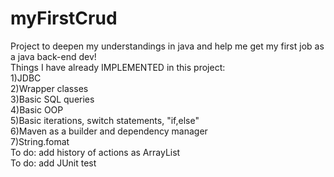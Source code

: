 # myFirstCrud
Project to deepen my understandings in java and help me get my first job as a java back-end dev!</br>
Things I have already IMPLEMENTED in this project:</br>
1)JDBC</br>
2)Wrapper classes</br>
3)Basic SQL queries</br>
4)Basic OOP</br>
5)Basic iterations, switch statements, "if,else"</br>
6)Maven as a builder and dependency manager</br>
7)String.fomat</br>
To do: add history of actions as ArrayList</br>
To do: add JUnit test
